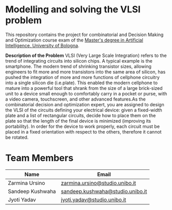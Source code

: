 # **Modelling and solving the VLSI problem**

This repository contains the project for combinatorial and Decision Making and Optimization course exam of the [Master's degree in Artificial Intelligence, University of Bologna](https://corsi.unibo.it/2cycle/artificial-intelligence).

**Description of the Problem**
VLSI (Very Large Scale Integration) refers to the trend of integrating circuits into silicon chips. A typical example is the smartphone. The modern trend of shrinking transistor sizes, allowing engineers to fit more and more transistors into the same area of silicon, has pushed the integration of more and more functions of cellphone circuitry into a single silicon die (i.e.plate). This enabled the modern cellphone to mature into a powerful tool that shrank from the size of a large brick-sized unit to a device small enough to comfortably carry in a pocket or purse, with a video camera, touchscreen, and other advanced features.As the combinatorial decision and optimization expert, you are assigned to design the VLSI of the circuits defining your electrical device: given a fixed-width plate and a list of rectangular circuits, decide how to place them on the plate so that the length of the final device is minimized (improving its portability). In order for the device to work properly, each circuit must be placed in a fixed orientation with respect to the others, therefore it cannot be rotated.

# Team Members
| Name	      			| Email 							|
| ----------- 			| ----------- 						|
| Zarmina Ursino    	| zarmina.ursino@studio.unibo.it    |
| Sandeep Kushwaha   	| sandeep.kushwaha@studio.unibo.it  |
| Jyoti Yadav  			| jyoti.yadav@studio.unibo.it  		| 
